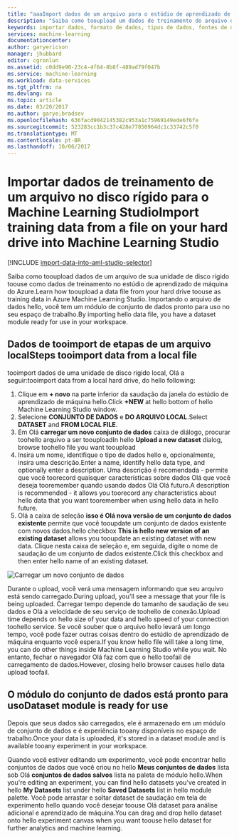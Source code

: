 ```yaml
---
title: "aaaImport dados de um arquivo para o estúdio de aprendizado de máquina do Azure | Microsoft Docs"
description: "Saiba como tooupload um dados de treinamento do arquivo de sua unidade de disco rígido de tooAzure estúdio de aprendizado de máquina. Isso cria um módulo de conjunto de dados no espaço de trabalho de saudação."
keywords: importar dados, formato de dados, tipos de dados, fontes de dados, dados de treinamento
services: machine-learning
documentationcenter: 
author: garyericson
manager: jhubbard
editor: cgronlun
ms.assetid: c0dd9e90-23c4-4f64-8b8f-489ad79f047b
ms.service: machine-learning
ms.workload: data-services
ms.tgt_pltfrm: na
ms.devlang: na
ms.topic: article
ms.date: 03/20/2017
ms.author: garye;bradsev
ms.openlocfilehash: 636facd9042145382c953a1c75969149ede6f6fe
ms.sourcegitcommit: 523283cc1b3c37c428e77850964dc1c33742c5f0
ms.translationtype: MT
ms.contentlocale: pt-BR
ms.lasthandoff: 10/06/2017
---
```

# <a name="import-training-data-from-a-file-on-your-hard-drive-into-machine-learning-studio"></a><span data-ttu-id="a87df-105">Importar dados de treinamento de um arquivo no disco rígido para o Machine Learning Studio</span><span class="sxs-lookup"><span data-stu-id="a87df-105">Import training data from a file on your hard drive into Machine Learning Studio</span></span>
[!INCLUDE [import-data-into-aml-studio-selector](../../includes/machine-learning-import-data-into-aml-studio.md)]

<span data-ttu-id="a87df-106">Saiba como tooupload dados de um arquivo de sua unidade de disco rígido toouse como dados de treinamento no estúdio de aprendizado de máquina do Azure.</span><span class="sxs-lookup"><span data-stu-id="a87df-106">Learn how tooupload a data file from your hard drive toouse as training data in Azure Machine Learning Studio.</span></span> <span data-ttu-id="a87df-107">Importando o arquivo de dados hello, você tem um módulo de conjunto de dados pronto para uso no seu espaço de trabalho.</span><span class="sxs-lookup"><span data-stu-id="a87df-107">By importing hello data file, you have a dataset module ready for use in your workspace.</span></span>

## <a name="steps-tooimport-data-from-a-local-file"></a><span data-ttu-id="a87df-108">Dados de tooimport de etapas de um arquivo local</span><span class="sxs-lookup"><span data-stu-id="a87df-108">Steps tooimport data from a local file</span></span>
<span data-ttu-id="a87df-109">tooimport dados de uma unidade de disco rígido local, Olá a seguir:</span><span class="sxs-lookup"><span data-stu-id="a87df-109">tooimport data from a local hard drive, do hello following:</span></span>

1. <span data-ttu-id="a87df-110">Clique em **+ novo** na parte inferior da saudação da janela do estúdio de aprendizado de máquina hello.</span><span class="sxs-lookup"><span data-stu-id="a87df-110">Click **+NEW** at hello bottom of hello Machine Learning Studio window.</span></span>
2. <span data-ttu-id="a87df-111">Selecione **CONJUNTO DE DADOS** e **DO ARQUIVO LOCAL**.</span><span class="sxs-lookup"><span data-stu-id="a87df-111">Select **DATASET** and **FROM LOCAL FILE**.</span></span>
3. <span data-ttu-id="a87df-112">Em Olá **carregar um novo conjunto de dados** caixa de diálogo, procurar toohello arquivo a ser tooupload</span><span class="sxs-lookup"><span data-stu-id="a87df-112">In hello **Upload a new dataset** dialog, browse toohello file you want tooupload</span></span>
4. <span data-ttu-id="a87df-113">Insira um nome, identifique o tipo de dados hello e, opcionalmente, insira uma descrição.</span><span class="sxs-lookup"><span data-stu-id="a87df-113">Enter a name, identify hello data type, and optionally enter a description.</span></span> <span data-ttu-id="a87df-114">Uma descrição é recomendada - permite que você toorecord quaisquer características sobre dados Olá que você deseja tooremember quando usando dados Olá Olá futuro.</span><span class="sxs-lookup"><span data-stu-id="a87df-114">A description is recommended - it allows you toorecord any characteristics about hello data that you want tooremember when using hello data in hello future.</span></span>
5. <span data-ttu-id="a87df-115">Olá a caixa de seleção **isso é Olá nova versão de um conjunto de dados existente** permite que você tooupdate um conjunto de dados existente com novos dados.</span><span class="sxs-lookup"><span data-stu-id="a87df-115">hello checkbox **This is hello new version of an existing dataset** allows you tooupdate an existing dataset with new data.</span></span> <span data-ttu-id="a87df-116">Clique nesta caixa de seleção e, em seguida, digite o nome de saudação de um conjunto de dados existente.</span><span class="sxs-lookup"><span data-stu-id="a87df-116">Click this checkbox and then enter hello name of an existing dataset.</span></span>

![Carregar um novo conjunto de dados](media/machine-learning-import-data-from-local-file/upload-dataset.png)

<span data-ttu-id="a87df-118">Durante o upload, você verá uma mensagem informando que seu arquivo está sendo carregado.</span><span class="sxs-lookup"><span data-stu-id="a87df-118">During upload, you'll see a message that your file is being uploaded.</span></span> <span data-ttu-id="a87df-119">Carregar tempo depende do tamanho de saudação de seu dados e Olá a velocidade de seu serviço de toohello de conexão.</span><span class="sxs-lookup"><span data-stu-id="a87df-119">Upload time depends on hello size of your data and hello speed of your connection toohello service.</span></span> <span data-ttu-id="a87df-120">Se você souber que o arquivo hello levará um longo tempo, você pode fazer outras coisas dentro do estúdio de aprendizado de máquina enquanto você espera.</span><span class="sxs-lookup"><span data-stu-id="a87df-120">If you know hello file will take a long time, you can do other things inside Machine Learning Studio while you wait.</span></span> <span data-ttu-id="a87df-121">No entanto, fechar o navegador Olá faz com que o hello toofail de carregamento de dados.</span><span class="sxs-lookup"><span data-stu-id="a87df-121">However, closing hello browser causes hello data upload toofail.</span></span>

## <a name="dataset-module-is-ready-for-use"></a><span data-ttu-id="a87df-122">O módulo do conjunto de dados está pronto para uso</span><span class="sxs-lookup"><span data-stu-id="a87df-122">Dataset module is ready for use</span></span>
<span data-ttu-id="a87df-123">Depois que seus dados são carregados, ele é armazenado em um módulo de conjunto de dados e é experiência tooany disponíveis no espaço de trabalho.</span><span class="sxs-lookup"><span data-stu-id="a87df-123">Once your data is uploaded, it's stored in a dataset module and is available tooany experiment in your workspace.</span></span>

<span data-ttu-id="a87df-124">Quando você estiver editando um experimento, você pode encontrar hello conjuntos de dados que você criou no hello **Meus conjuntos de dados** lista sob Olá **conjuntos de dados salvos** lista na paleta de módulo hello.</span><span class="sxs-lookup"><span data-stu-id="a87df-124">When you're editing an experiment, you can find hello datasets you've created in hello **My Datasets** list under hello **Saved Datasets** list in hello module palette.</span></span> <span data-ttu-id="a87df-125">Você pode arrastar e soltar dataset de saudação em tela de experimento hello quando você desejar toouse Olá dataset para análise adicional e aprendizado de máquina.</span><span class="sxs-lookup"><span data-stu-id="a87df-125">You can drag and drop hello dataset onto hello experiment canvas when you want toouse hello dataset for further analytics and machine learning.</span></span>
